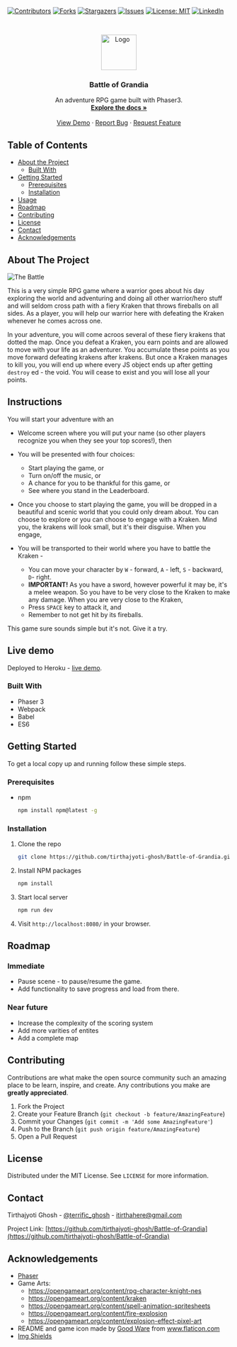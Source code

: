 <!--
*** Thanks for checking out this README Template. If you have a suggestion that would
*** make this better, please fork the repo and create a pull request or simply open
*** an issue with the tag "enhancement".
*** Thanks again! Now go create something AMAZING! :D
-->





<!-- PROJECT SHIELDS -->
<!--
*** I'm using markdown "reference style" links for readability.
*** Reference links are enclosed in brackets [ ] instead of parentheses ( ).
*** See the bottom of this document for the declaration of the reference variables
*** for contributors-url, forks-url, etc. This is an optional, concise syntax you may use.
*** https://www.markdownguide.org/basic-syntax/#reference-style-links
-->
[![Contributors][contributors-shield]][contributors-url]
[![Forks][forks-shield]][forks-url]
[![Stargazers][stars-shield]][stars-url]
[![Issues][issues-shield]][issues-url]
[![License: MIT][license-shield]][license-url]
[![LinkedIn][linkedin-shield]][linkedin-url]



<!-- PROJECT LOGO -->
<br />
<p align="center">
  <a href="https://github.com/tirthajyoti-ghosh/Battle-of-Grandia">
    <img src="https://user-images.githubusercontent.com/57726348/89709111-95d24d80-d99a-11ea-823c-baacf8138fc0.png" alt="Logo" width="80" height="80">
  </a>

  <h3 align="center">Battle of Grandia</h3>

  <p align="center">
    An adventure RPG game built with Phaser3.
    <br />
    <a href="https://github.com/tirthajyoti-ghosh/Battle-of-Grandia"><strong>Explore the docs »</strong></a>
    <br />
    <br />
    <a href="https://github.com/tirthajyoti-ghosh/Battle-of-Grandia">View Demo</a>
    ·
    <a href="https://github.com/tirthajyoti-ghosh/Battle-of-Grandia/issues">Report Bug</a>
    ·
    <a href="https://github.com/tirthajyoti-ghosh/Battle-of-Grandia/issues">Request Feature</a>
  </p>
</p>

<!-- TABLE OF CONTENTS -->
## Table of Contents

* [About the Project](#about-the-project)
  * [Built With](#built-with)
* [Getting Started](#getting-started)
  * [Prerequisites](#prerequisites)
  * [Installation](#installation)
* [Usage](#usage)
* [Roadmap](#roadmap)
* [Contributing](#contributing)
* [License](#license)
* [Contact](#contact)
* [Acknowledgements](#acknowledgements)

<!-- ABOUT THE PROJECT -->
## About The Project

![The Battle](https://user-images.githubusercontent.com/57726348/89709306-4856e000-d99c-11ea-8972-e02dd8df2c9b.png)

This is a very simple RPG game where a warrior goes about his day exploring the world and adventuring and doing all other warrior/hero stuff and will seldom cross path with a fiery Kraken that throws fireballs on all sides. As a player, you will help our warrior here with defeating the Kraken whenever he comes across one.

In your adventure, you will come acroos several of these fiery krakens that dotted the map. Once you defeat a Kraken, you earn points and are allowed to move with your life as an adventurer. You accumulate these points as you move forward defeating krakens after krakens. But once a Kraken manages to kill you, you will end up where every JS object ends up after getting `destroy` ed - the void. You will cease to exist and you will lose all your points.

<!-- USAGE EXAMPLES -->
## Instructions

You will start your adventure with an

* Welcome screen where you will put your name (so other players recognize you when they see your top scores!), then

* You will be presented with four choices:
  * Start playing the game, or
  * Turn on/off the music, or
  * A chance for you to be thankful for this game, or
  * See where you stand in the Leaderboard.

* Once you choose to start playing the game, you will be dropped in a beautiful and scenic world that you could only dream about. You can choose to explore or you can choose to engage with a Kraken. Mind you, the krakens will look small, but it's their disguise. When you engage,

* You will be transported to their world where you have to battle the Kraken -

  * You can move your character by `W` - forward, `A` - left, `S` - backward, `D`- right.
  * **IMPORTANT!** As you have a sword, however powerful it may be, it's a melee weapon. So you have to be very close to the Kraken to make any damage. When you are very close to the Kraken,
  * Press `SPACE` key to attack it, and
  * Remember to not get hit by its fireballs.
  
This game sure sounds simple but it's not. Give it a try.

## Live demo

Deployed to Heroku - [live demo](https://thawing-river-75700.herokuapp.com/).

### Built With

* Phaser 3
* Webpack
* Babel
* ES6

<!-- GETTING STARTED -->
## Getting Started

To get a local copy up and running follow these simple steps.

### Prerequisites

* npm

    ```sh
    npm install npm@latest -g
    ```

### Installation

1. Clone the repo

    ```sh
    git clone https://github.com/tirthajyoti-ghosh/Battle-of-Grandia.git
    ```

2. Install NPM packages

    ```sh
    npm install
    ```

3. Start local server

    ```sh
    npm run dev
    ```

4. Visit `http://localhost:8080/` in your browser.

<!-- ROADMAP -->
## Roadmap

### Immediate

* Pause scene - to pause/resume the game.
* Add functionality to save progress and load from there.

### Near future

* Increase the complexity of the scoring system
* Add more varities of entites
* Add a complete map

<!-- CONTRIBUTING -->
## Contributing

Contributions are what make the open source community such an amazing place to be learn, inspire, and create. Any contributions you make are **greatly appreciated**.

1. Fork the Project
2. Create your Feature Branch (`git checkout -b feature/AmazingFeature`)
3. Commit your Changes (`git commit -m 'Add some AmazingFeature'`)
4. Push to the Branch (`git push origin feature/AmazingFeature`)
5. Open a Pull Request

<!-- LICENSE -->
## License

Distributed under the MIT License. See `LICENSE` for more information.

<!-- CONTACT -->
## Contact

Tirthajyoti Ghosh - [@terrific_ghosh](https://twitter.com/terrific_ghosh) - itirthahere@gmail.com

Project Link: [https://github.com/tirthajyoti-ghosh/Battle-of-Grandia](https://github.com/tirthajyoti-ghosh/Battle-of-Grandia)

<!-- ACKNOWLEDGEMENTS -->
## Acknowledgements

* [Phaser](https://phaser.io)
* Game Arts:
  - https://opengameart.org/content/rpg-character-knight-nes
  - https://opengameart.org/content/kraken
  - https://opengameart.org/content/spell-animation-spritesheets
  - https://opengameart.org/content/fire-explosion
  - https://opengameart.org/content/explosion-effect-pixel-art
* README and game icon made by <a href="https://www.flaticon.com/free-icon/rpg-game_2619285" title="Good Ware">Good Ware</a> from <a href="https://www.flaticon.com/" title="Flaticon"> www.flaticon.com</a>
* [Img Shields](https://shields.io)


<!-- MARKDOWN LINKS & IMAGES -->
<!-- https://www.markdownguide.org/basic-syntax/#reference-style-links -->
[contributors-shield]: https://img.shields.io/github/contributors/tirthajyoti-ghosh/Battle-of-Grandia.svg?style=flat-square
[contributors-url]: https://github.com/tirthajyoti-ghosh/Battle-of-Grandia/graphs/contributors
[forks-shield]: https://img.shields.io/github/forks/tirthajyoti-ghosh/Battle-of-Grandia.svg?style=flat-square
[forks-url]: https://github.com/tirthajyoti-ghosh/Battle-of-Grandia/network/members
[stars-shield]: https://img.shields.io/github/stars/tirthajyoti-ghosh/Battle-of-Grandia.svg?style=flat-square
[stars-url]: https://github.com/tirthajyoti-ghosh/Battle-of-Grandia/stargazers
[issues-shield]: https://img.shields.io/github/issues/tirthajyoti-ghosh/Battle-of-Grandia.svg?style=flat-square
[issues-url]: https://github.com/tirthajyoti-ghosh/Battle-of-Grandia/issues
[license-shield]: https://img.shields.io/badge/License-MIT-yellow.svg
[license-url]: https://github.com/tirthajyoti-ghosh/Battle-of-Grandia/blob/development/LICENSE
[linkedin-shield]: https://img.shields.io/badge/-LinkedIn-black.svg?style=flat-square&logo=linkedin&colorB=555
[linkedin-url]: https://www.linkedin.com/in/tirthajyoti-ghosh/
